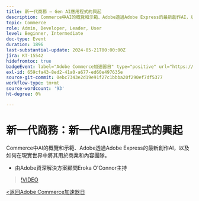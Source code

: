 ```yaml
---
title: 新一代商務 — Gen AI應用程式的興起
description: Commerce中AI的概覽和示範、Adobe透過Adobe Express的最新創作AI，以及如何在現實世界中將其用於商業和內容團隊。
topic: Commerce
role: Admin, Developer, Leader, User
level: Beginner, Intermediate
doc-type: Event
duration: 1896
last-substantial-update: 2024-05-21T00:00:00Z
jira: KT-15542
hidefromtoc: true
badgeEvent: label="Adobe Commerce加速器日" type="positive" url="https://experienceleague.adobe.com/zh-hant/docs/events/apac-commerce-recordings/2024/overview"
exl-id: 659cfa43-8ed2-41a0-a677-ed60e497635e
source-git-commit: 0ebc7343e2d19e91f27c1bbba20f290ef7df5377
workflow-type: tm+mt
source-wordcount: '93'
ht-degree: 0%

---
```


# 新一代商務：新一代AI應用程式的興起

Commerce中AI的概覽和示範、Adobe透過Adobe Express的最新創作AI，以及如何在現實世界中將其用於商業和內容團隊。

+ 由Adobe資深解決方案顧問Eroka O&#39;Connor主持

>[!VIDEO](https://video.tv.adobe.com/v/3456495/?learn=on&captions=chi_hant)

[&lt;返回Adobe Commerce加速器日](./overview.md)
